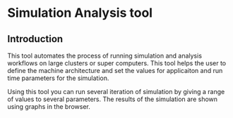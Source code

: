 Simulation Analysis tool
=======================

Introduction
------------
This tool automates the process of running simulation and analysis workflows on large clusters or super computers. This tool helps the user to define the machine architecture and set the values for applicaiton and run time parameters for the simulation. 

Using this tool you can run several iteration of simulation by giving a range of values to several parameters. The results of the simulation are shown using graphs in the browser.

